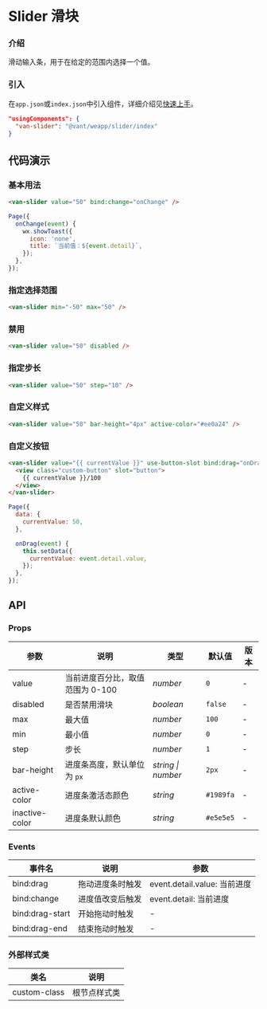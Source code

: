 # Slider 滑块

### 介绍

滑动输入条，用于在给定的范围内选择一个值。

### 引入

在`app.json`或`index.json`中引入组件，详细介绍见[快速上手](#/quickstart#yin-ru-zu-jian)。

```json
"usingComponents": {
  "van-slider": "@vant/weapp/slider/index"
}
```

## 代码演示

### 基本用法

```html
<van-slider value="50" bind:change="onChange" />
```

```js
Page({
  onChange(event) {
    wx.showToast({
      icon: 'none',
      title: `当前值：${event.detail}`,
    });
  },
});
```

### 指定选择范围

```html
<van-slider min="-50" max="50" />
```

### 禁用

```html
<van-slider value="50" disabled />
```

### 指定步长

```html
<van-slider value="50" step="10" />
```

### 自定义样式

```html
<van-slider value="50" bar-height="4px" active-color="#ee0a24" />
```

### 自定义按钮

```html
<van-slider value="{{ currentValue }}" use-button-slot bind:drag="onDrag">
  <view class="custom-button" slot="button">
    {{ currentValue }}/100
  </view>
</van-slider>
```

```js
Page({
  data: {
    currentValue: 50,
  },

  onDrag(event) {
    this.setData({
      currentValue: event.detail.value,
    });
  },
});
```

## API

### Props

| 参数           | 说明                             | 类型               | 默认值    | 版本 |
| -------------- | -------------------------------- | ------------------ | --------- | ---- |
| value          | 当前进度百分比，取值范围为 0-100 | _number_           | `0`       | -    |
| disabled       | 是否禁用滑块                     | _boolean_          | `false`   | -    |
| max            | 最大值                           | _number_           | `100`     | -    |
| min            | 最小值                           | _number_           | `0`       | -    |
| step           | 步长                             | _number_           | `1`       | -    |
| bar-height     | 进度条高度，默认单位为 `px`      | _string \| number_ | `2px`     | -    |
| active-color   | 进度条激活态颜色                 | _string_           | `#1989fa` | -    |
| inactive-color | 进度条默认颜色                   | _string_           | `#e5e5e5` | -    |

### Events

| 事件名          | 说明             | 参数                         |
| --------------- | ---------------- | ---------------------------- |
| bind:drag       | 拖动进度条时触发 | event.detail.value: 当前进度 |
| bind:change     | 进度值改变后触发 | event.detail: 当前进度       |
| bind:drag-start | 开始拖动时触发   | -                            |
| bind:drag-end   | 结束拖动时触发   | -                            |

### 外部样式类

| 类名         | 说明         |
| ------------ | ------------ |
| custom-class | 根节点样式类 |
